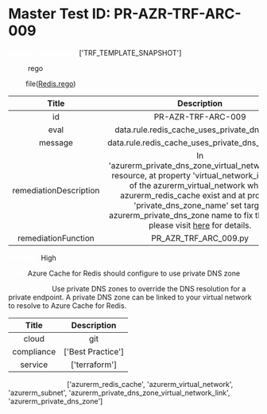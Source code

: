 



# Master Test ID: PR-AZR-TRF-ARC-009


***<font color="white">Master Snapshot Id:</font>*** ['TRF_TEMPLATE_SNAPSHOT']

***<font color="white">type:</font>*** rego

***<font color="white">rule:</font>*** file([Redis.rego])  
  
  
  
  

|Title|Description|
| :---: | :---: |
|id|PR-AZR-TRF-ARC-009|
|eval|data.rule.redis_cache_uses_private_dns_zone|
|message|data.rule.redis_cache_uses_private_dns_zone_err|
|remediationDescription|In 'azurerm_private_dns_zone_virtual_network_link' resource, at property 'virtual_network_id' set id of the azurerm_virtual_network where azurerm_redis_cache exist and at property 'private_dns_zone_name' set target azurerm_private_dns_zone name to fix the issue. please visit <a href='https://registry.terraform.io/providers/hashicorp/azurerm/latest/docs/resources/private_dns_zone_virtual_network_link' target='_blank'>here</a> for details.|
|remediationFunction|PR_AZR_TRF_ARC_009.py|


***<font color="white">Severity:</font>*** High

***<font color="white">Title:</font>*** Azure Cache for Redis should configure to use private DNS zone

***<font color="white">Description:</font>*** Use private DNS zones to override the DNS resolution for a private endpoint. A private DNS zone can be linked to your virtual network to resolve to Azure Cache for Redis.  
  
  

|Title|Description|
| :---: | :---: |
|cloud|git|
|compliance|['Best Practice']|
|service|['terraform']|


***<font color="white">Resource Types:</font>*** ['azurerm_redis_cache', 'azurerm_virtual_network', 'azurerm_subnet', 'azurerm_private_dns_zone_virtual_network_link', 'azurerm_private_dns_zone']


[Redis.rego]: https://github.com/prancer-io/prancer-compliance-test/tree/master/azure/terraform/Redis.rego
